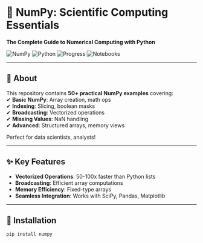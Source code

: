 # 🧮 NumPy: Scientific Computing Essentials
**The Complete Guide to Numerical Computing with Python**

![NumPy](https://img.shields.io/badge/NumPy-1.23%2B-blue)
![Python](https://img.shields.io/badge/Python-3.8%2B-yellowgreen)
![Progress](https://img.shields.io/badge/Coverage-5/5_Topics-success)
![Notebooks](https://img.shields.io/badge/Jupyter_Notebooks-Included-important)

---

## 🚀 About
This repository contains **50+ practical NumPy examples** covering: <br>
✔ **Basic NumPy**: Array creation, math ops <br>
✔ **Indexing**: Slicing, boolean masks  <br>
✔ **Broadcasting**: Vectorized operations  <br>
✔ **Missing Values**: NaN handling <br>
✔ **Advanced**: Structured arrays, memory views

Perfect for data scientists, analysts!

---

## ✨ Key Features
- **Vectorized Operations**: 50-100x faster than Python lists
- **Broadcasting**: Efficient array computations
- **Memory Efficiency**: Fixed-type arrays
- **Seamless Integration**: Works with SciPy, Pandas, Matplotlib

---

## 🔧 Installation
```bash
pip install numpy
